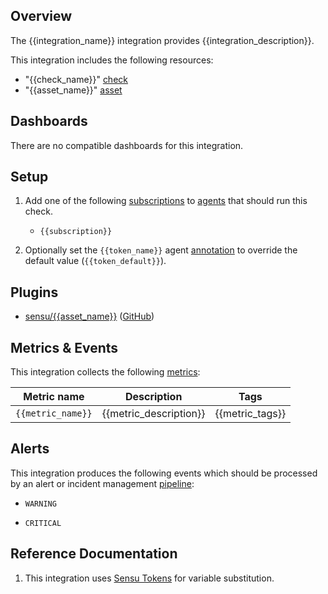 ## Overview

<!-- Sensu Integration description; supports markdown -->

The {{integration_name}} integration provides {{integration_description}}.

<!-- Provide a high level overview of the integration contents (e.g. checks, filters, mutators, handlers, assets, etc) -->

This integration includes the following resources:

* "{{check_name}}" [check]
* "{{asset_name}}" [asset]

## Dashboards

<!-- List of compatible dashboards w/ screenshots (supports png, jpeg, and gif images; relative paths only; e.g. `![](img/dashboard-1.png)` )-->

<!-- This integration is compatible with the [{{dashboard_name}}][{{dashboard_link}}] (included w/ [Sensu Plus][sensu-plus]). -->

<!-- ![](img/dashboard.png) -->

There are no compatible dashboards for this integration.

## Setup

<!-- Sensu Integration setup instructions, including Sensu agent configuration and external component configuration -->
<!-- EXAMPLE: what configuration (if any) is required in a third-party service to enable monitoring? -->

1. Add one of the following [subscriptions] to [agents] that should run this check.

   * `{{subscription}}`

1. Optionally set the `{{token_name}}` agent [annotation] to override the default value (`{{token_default}}`).

## Plugins

<!-- Links to any Sensu Integration dependencies (i.e. Sensu Plugins) -->

- [sensu/{{asset_name}}][{{asset_name}}-bonsai] ([GitHub][{{asset_name}}-github])

## Metrics & Events

<!-- List of all metrics or events collected by this integration. -->

This integration collects the following [metrics]:

| **Metric name** | **Description** | **Tags** |
|-----------------|-----------------|----------|
| `{{metric_name}}` | {{metric_description}} | {{metric_tags}} |

## Alerts

<!-- List of all alerts generated by this integration. -->

This integration produces the following events which should be processed by an alert or incident management [pipeline]:

* `WARNING`

  <!-- Description of the alert condition. -->

* `CRITICAL`

  <!-- Description of the alert condition. -->

## Reference Documentation

<!-- Please provide links to any relevant reference documentation to help users learn more and/or troubleshoot this integration; specifically including any third-party software documentation. -->

1. This integration uses [Sensu Tokens][tokens] for variable substitution.

<!-- Links -->
[check]: https://docs.sensu.io/sensu-go/latest/observability-pipeline/observe-schedule/checks/
[asset]: https://docs.sensu.io/sensu-go/latest/plugins/assets/
[subscription]: https://docs.sensu.io/sensu-go/latest/observability-pipeline/observe-schedule/subscriptions/
[subscriptions]: https://docs.sensu.io/sensu-go/latest/observability-pipeline/observe-schedule/subscriptions/
[agents]: https://docs.sensu.io/sensu-go/latest/observability-pipeline/observe-schedule/agent/
[annotation]: https://docs.sensu.io/sensu-go/latest/observability-pipeline/observe-schedule/agent/#general-configuration-flags
[plugins]: https://docs.sensu.io/sensu-go/latest/plugins/
[metrics]: https://docs.sensu.io/sensu-go/latest/observability-pipeline/observe-schedule/metrics/
[handler]: https://docs.sensu.io/sensu-go/latest/observability-pipeline/observe-process/handlers/
[pipeline]: https://docs.sensu.io/sensu-go/latest/observability-pipeline/observe-process/pipelines/
[secret]: https://docs.sensu.io/sensu-go/latest/operations/manage-secrets/secrets/
[secrets]: https://docs.sensu.io/sensu-go/latest/operations/manage-secrets/secrets/
[tokens]: https://docs.sensu.io/sensu-go/latest/observability-pipeline/observe-schedule/tokens/
[sensu-plus]: https://sensu.io/features/analytics
[{{dashboard-link}}]: #
[{{asset_name}}-bonsai]: #
[{{asset_name}}-github]: #

